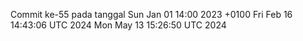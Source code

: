 Commit ke-55 pada tanggal Sun Jan 01 14:00 2023 +0100
Fri Feb 16 14:43:06 UTC 2024
Mon May 13 15:26:50 UTC 2024
